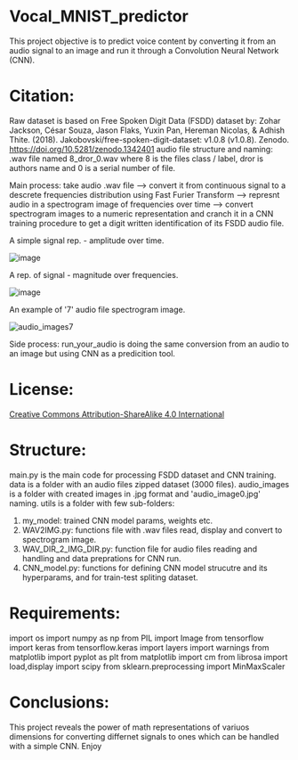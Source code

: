 # Vocal_MNIST_predictor
This project objective is to predict voice content by converting it from an audio signal to an image and run it through a Convolution Neural Network (CNN).

# Citation:
Raw dataset is based on Free Spoken Digit Data (FSDD) dataset by: Zohar Jackson, César Souza, Jason Flaks, Yuxin Pan, Hereman Nicolas, & Adhish Thite. (2018).
Jakobovski/free-spoken-digit-dataset: v1.0.8 (v1.0.8). Zenodo. https://doi.org/10.5281/zenodo.1342401
audio file structure and naming: .wav file named 8_dror_0.wav where 8 is the files class / label, dror is authors name and 0 is a serial number of file.

Main process: take audio .wav file --> convert it from continuous signal to a descrete frequencies distribution using Fast Furier Transform --> represnt audio in a spectrogram image of frequencies over time --> convert spectrogram images to a numeric representation and cranch it in a CNN training procedure to get a digit written identification of its FSDD audio file.

A simple signal rep. - amplitude over time.

![image](https://user-images.githubusercontent.com/88071463/137537345-6af4142f-17cf-4d52-9a5f-488b06beaaad.png)

A rep. of signal - magnitude over frequencies.

![image](https://user-images.githubusercontent.com/88071463/137537249-db3b7218-382f-4616-bdf6-589e82fdea40.png)

An example of '7' audio file spectrogram image.

![audio_images7](https://user-images.githubusercontent.com/88071463/137536118-c57d4905-8881-4424-8f32-2cb446d73710.jpg)

Side process: run_your_audio is doing the same conversion from an audio to an image but using CNN as a predicition tool.

# License:
[Creative Commons Attribution-ShareAlike 4.0 International](https://creativecommons.org/licenses/by-sa/4.0/)

# Structure:
main.py is the main code for processing FSDD dataset and CNN training.
data is a folder with an audio files zipped dataset (3000 files).
audio_images is a folder with created images in .jpg format and 'audio_image0.jpg' naming.
utils is a folder with few sub-folders:
1. my_model: trained CNN model params, weights etc.
2. WAV2IMG.py: functions file with .wav files read, display and convert to spectrogram image.
3. WAV_DIR_2_IMG_DIR.py: function file for audio files reading and handling and data preprations for CNN run.
4. CNN_model.py: functions for defining CNN model strucutre and its hyperparams, and for train-test spliting dataset.

# Requirements:
import os
import numpy as np
from PIL import Image
from tensorflow import keras
from tensorflow.keras import layers
import warnings
from matplotlib import pyplot as plt
from matplotlib import cm
from librosa import load,display
import scipy
from sklearn.preprocessing import MinMaxScaler

# Conclusions:
This project reveals the power of math representations of variuos dimensions for converting differnet signals to ones which can be handled with a simple CNN. 
Enjoy
